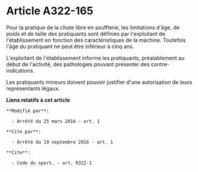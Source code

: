 # Article A322-165

Pour la pratique de la chute libre en soufflerie, les limitations d'âge, de poids et de taille des pratiquants sont définies
par l'exploitant de l'établissement en fonction des caractéristiques de la machine. Toutefois l'âge du pratiquant ne peut
être inférieur à cinq ans. 

L'exploitant de l'établissement informe les pratiquants, préalablement au début de l'activité, des pathologies pouvant
présenter des contre-indications. 

Les pratiquants mineurs doivent pouvoir justifier d'une autorisation de leurs représentants légaux.

**Liens relatifs à cet article**

	**Modifié par**:

	  - Arrêté du 25 mars 2016 - art. 1

	**Cité par**:

	  - Arrêté du 19 septembre 2016 - art. 1

	**Cite**:

	  - Code du sport. - art. R322-1
